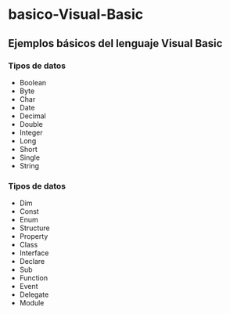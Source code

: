 # basico-Visual-Basic
<h2>Ejemplos básicos del lenguaje Visual Basic</h2>
<h3><strong>Tipos de datos</strong></h3>
<ul>
  <li>Boolean</li>
  <li>Byte</li>
  <li>Char</li>
  <li>Date</li>
  <li>Decimal</li>
  <li>Double</li>
  <li>Integer</li>
  <li>Long</li>
  <li>Short</li>
  <li>Single</li>
  <li>String</li>
</ul>
<h3><strong>Tipos de datos</strong></h3>
<ul>
<li>Dim</li>
<li>Const</li>
<li>Enum</li>
<li>Structure</li>
  <li>Property</li>
  <li>Class</li>
  <li>Interface</li>
  <li>Declare</li>
  <li>Sub</li>
  <li>Function</li>
  <li>Event</li>
  <li>Delegate</li>
  <li>Module</li>
</ul>
